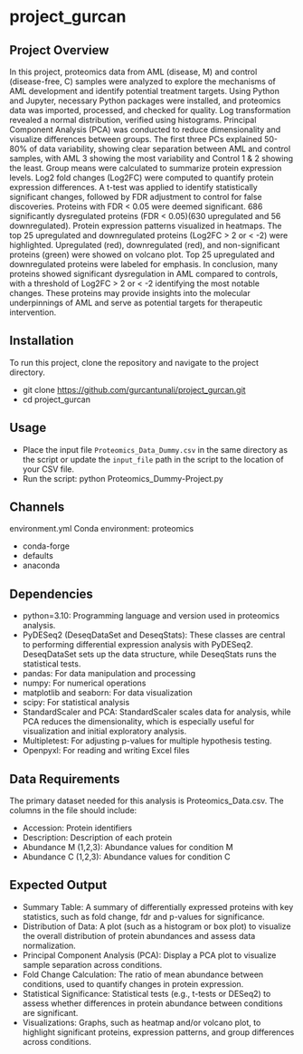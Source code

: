 # project_gurcan
## Project Overview
In this project, proteomics data from AML (disease, M) and control (disease-free, C) samples were analyzed to explore the mechanisms of AML development and identify potential treatment targets. Using Python and Jupyter, necessary Python packages were installed, and proteomics data was imported, processed, and checked for quality. Log transformation revealed a normal distribution, verified using histograms. Principal Component Analysis (PCA) was conducted to reduce dimensionality and visualize differences between groups. The first three PCs explained 50-80% of data variability, showing clear separation between AML and control samples, with AML 3 showing the most variability and Control 1 & 2 showing the least. Group means were calculated to summarize protein expression levels. Log2 fold changes (Log2FC) were computed to quantify protein expression differences. A t-test was applied to identify statistically significant changes, followed by FDR adjustment to control for false discoveries. Proteins with FDR < 0.05 were deemed significant. 686 significantly dysregulated proteins (FDR < 0.05)(630 upregulated and 56 downregulated). Protein expression patterns visualized in heatmaps. The top 25 upregulated and downregulated proteins (Log2FC > 2 or < -2) were highlighted. Upregulated (red), downregulated (red), and non-significant proteins (green) were showed on volcano plot. Top 25 upregulated and downregulated proteins were labeled for emphasis. In conclusion, many proteins showed significant dysregulation in AML compared to controls, with a threshold of Log2FC > 2 or < -2 identifying the most notable changes. These proteins may provide insights into the molecular underpinnings of AML and serve as potential targets for therapeutic intervention.

## Installation
To run this project, clone the repository and navigate to the project directory.
- git clone https://github.com/gurcantunali/project_gurcan.git
- cd project_gurcan

## Usage
- Place the input file `Proteomics_Data_Dummy.csv` in the same directory as the script or update the `input_file` path in the script to the location of your CSV file.
- Run the script:
  python Proteomics_Dummy-Project.py

## Channels
environment.yml
Conda environment: proteomics
- conda-forge
- defaults
- anaconda

## Dependencies
- python=3.10: Programming language and version used in proteomics analysis.
- PyDESeq2 (DeseqDataSet and DeseqStats): These classes are central to performing differential expression analysis with PyDESeq2. DeseqDataSet sets up the data structure, while DeseqStats runs the statistical tests.
- pandas: For data manipulation and processing
- numpy: For numerical operations
- matplotlib and seaborn: For data visualization
- scipy: For statistical analysis
- StandardScaler and PCA: StandardScaler scales data for analysis, while PCA reduces the dimensionality, which is especially useful for visualization and initial exploratory analysis.
- Multipletest: For adjusting p-values for multiple hypothesis testing. 
- Openpyxl: For reading and writing Excel files

## Data Requirements
The primary dataset needed for this analysis is Proteomics_Data.csv. The columns in the file should include:
- Accession: Protein identifiers
- Description: Description of each protein
- Abundance M (1,2,3): Abundance values for condition M
- Abundance C (1,2,3): Abundance values for condition C

## Expected Output
- Summary Table: A summary of differentially expressed proteins with key statistics, such as fold change, fdr and p-values for significance.
- Distribution of Data: A plot (such as a histogram or box plot) to visualize the overall distribution of protein abundances and assess data normalization.
- Principal Component Analysis (PCA): Display a PCA plot to visualize sample separation across conditions.
- Fold Change Calculation: The ratio of mean abundance between conditions, used to quantify changes in protein expression.
- Statistical Significance: Statistical tests (e.g., t-tests or DESeq2) to assess whether differences in protein abundance between conditions are significant.
- Visualizations: Graphs, such as heatmap and/or volcano plot, to highlight significant proteins, expression patterns, and group differences across conditions. 


